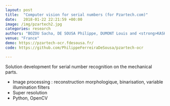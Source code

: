 ```yaml
---
layout: post
title:  "Computer vision for serial numbers (for Pzartech.com)"
date:   2018-01-22 22:21:59 +00:00
image: /img/pzartech2.jpg
categories: research
authors: "BOZOU Sacha, DE SOUSA Philippe, DUMONT Louis and <strong>KASHTANOVA Victoriya</strong>"
venue: "France"
demo: https://pzartech-ocr.fdesousa.fr/
code: https://github.com/PhilippeFerreiraDeSousa/pzartech-ocr

---
```


Solution development for serial number recognition on the mechanical parts.
* Image processing : reconstruction morphologique, binarisation, variable illumination filters
* Super resolution
* Python, OpenCV
